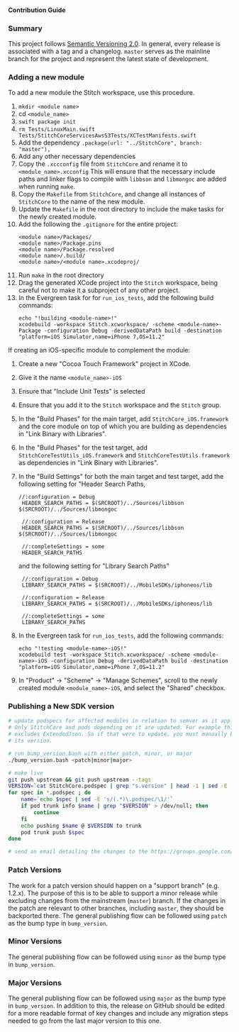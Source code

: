 #### Contribution Guide

### Summary

This project follows [Semantic Versioning 2.0](https://semver.org/). In general, every release is associated with a tag and a changelog. `master` serves as the mainline branch for the project and represent the latest state of development.

### Adding a new module

To add a new module the Stitch workspace, use this procedure.

1. `mkdir <module name>`
2. cd `<module_name>`
3. `swift package init`
4. `rm Tests/LinuxMain.swift Tests/StitchCoreServicesAwsS3Tests/XCTestManifests.swift`
5. Add the dependency `.package(url: "../StitchCore", branch: "master"),`
6. Add any other necessary dependencies
7. Copy the `.xccconfig` file from `StitchCore` and rename it to `<module_name>.xcconfig` This will ensure that the necessary include paths and linker flags to compile with `libbson` and `libmongoc` are added when running `make`.
8. Copy the `Makefile` from `StitchCore`, and change all instances of `StitchCore` to the name of the new module.
9. Update the `Makefile` in the root directory to include the make tasks for the newly created module.
10. Add the following the `.gitignore` for the entire project:
    ```
    <module name>/Packages/
    <module name>/Package.pins
    <module name>/Package.resolved
    <module name>/.build/
    <module name>/<module name>.xcodeproj/
    ```
11. Run `make` in the root directory
12. Drag the generated XCode project into the `Stitch` workspace, being careful not to make it a subproject of any other project.
13. In the Evergreen task for for `run_ios_tests`, add the following build commands:
    ```
    echo "!building <module-name>!"
    xcodebuild -workspace Stitch.xcworkspace/ -scheme <module-name>-Package -configuration Debug -derivedDataPath build -destination "platform=iOS Simulator,name=iPhone 7,OS=11.2"
    ```


If creating an iOS-specific module to complement the module:
1. Create a new "Cocoa Touch Framework" project in XCode.
2. Give it the name `<module_name>-iOS`
3. Ensure that "Include Unit Tests" is selected
4. Ensure that you add it to the `Stitch` workspace and the `Stitch` group.
5. In the "Build Phases" for the main target, add `StitchCore_iOS.framework` and the core module on top of which you are building as dependencies in "Link Binary with Libraries".
6. In the "Build Phases" for the test target, add `StitchCoreTestUtils_iOS.framework` and `StitchCoreTestUtils.framework` as dependencies in "Link Binary with Libraries".
8. In the "Build Settings" for both the main target and test target, add the following setting for "Header Search Paths,
   ```
   //:configuration = Debug
    HEADER_SEARCH_PATHS = $(SRCROOT)/../Sources/libbson $(SRCROOT)/../Sources/libmongoc

    //:configuration = Release
    HEADER_SEARCH_PATHS = $(SRCROOT)/../Sources/libbson $(SRCROOT)/../Sources/libmongoc

    //:completeSettings = some
    HEADER_SEARCH_PATHS

   ```
   and the following setting for "Library Search Paths"
   ```
    //:configuration = Debug
    LIBRARY_SEARCH_PATHS = $(SRCROOT)/../MobileSDKs/iphoneos/lib

    //:configuration = Release
    LIBRARY_SEARCH_PATHS = $(SRCROOT)/../MobileSDKs/iphoneos/lib

    //:completeSettings = some
    LIBRARY_SEARCH_PATHS

   ```

7. In the Evergreen task for `run_ios_tests`, add the following commands:
    ```
    echo "!testing <module-name>-iOS!"
    xcodebuild test -workspace Stitch.xcworkspace/ -scheme <module-name>-iOS -configuration Debug -derivedDataPath build -destination "platform=iOS Simulator,name=iPhone 7,OS=11.2"
    ```
8. In "Product" -> "Scheme" -> "Manage Schemes", scroll to the newly created module `<module_name>-iOS`, and select the "Shared" checkbox.


### Publishing a New SDK version
```bash
# update podspecs for affected modules in relation to semver as it applies
# Only StitchCore and pods depending on it are updated. For example this
# excludes ExtendedJson. So if that were to update, you must manually bump
# its version.

# run bump_version.bash with either patch, minor, or major
./bump_version.bash <patch|minor|major>

# make live
git push upstream && git push upstream --tags
VERSION=`cat StitchCore.podspec | grep "s.version" | head -1 | sed -E 's/[[:space:]]+s\.version.*=.*"(.*)"/\1/'`
for spec in *.podspec ; do
    name=`echo $spec | sed -E 's/(.*)\.podspec/\1/'`
    if pod trunk info $name | grep "$VERSION" > /dev/null; then
        continue
    fi
    echo pushing $name @ $VERSION to trunk
    pod trunk push $spec
done

# send an email detailing the changes to the https://groups.google.com/d/forum/mongodb-stitch-announce mailing list
```

### Patch Versions

The work for a patch version should happen on a "support branch" (e.g. 1.2.x). The purpose of this is to be able to support a minor release while excluding changes from the mainstream (`master`) branch. If the changes in the patch are relevant to other branches, including `master`, they should be backported there. The general publishing flow can be followed using `patch` as the bump type in `bump_version`.

### Minor Versions

The general publishing flow can be followed using `minor` as the bump type in `bump_version`.

### Major Versions

The general publishing flow can be followed using `major` as the bump type in `bump_version`. In addition to this, the release on GitHub should be edited for a more readable format of key changes and include any migration steps needed to go from the last major version to this one.
